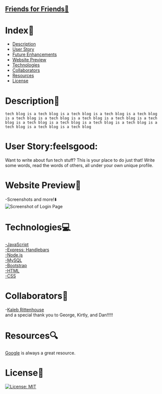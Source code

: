 ## [Friends for Friends:rocket:](heroku-link-here)


# Index:card_index:

  - [Description](#description)
  - [User Story](#user-story)
  - [Future Enhancements](#future-enhancements)
  - [Website Preview](#website-preview)
  - [Technologies](#technologies)
  - [Collaborators](#collaborators)
  - [Resources](#resources)
  - [License](#license)


# Description:book:

```
tech blog is a tech blog is a tech blog is a tech blog is a tech blog is a tech blog is a tech blog is a tech blog is a tech blog is a tech blog is a tech blog is a tech blog is a tech blog is a tech blog is a tech blog is a tech blog is a tech blog
```

# User Story:feelsgood:

Want to write about fun tech stuff?  This is your place to do just that!  Write some words, read the words of others, all under your own unique profile.  

# Website Preview:movie_camera:
-Screenshots and more!:arrow_down:<br>
![Screenshot of Login Page](/assets/screenshots/tech_blog_screenshot.png)<br>


# Technologies:computer:
[-JavaScript](https://developer.mozilla.org/en-US/docs/Web/JavaScript)<br>
[-Express: Handlebars](https://handlebarsjs.com/)<br>
[-Node.js](https://nodejs.org/en/)<br>
[-MySQL](https://www.mysql.com/)<br>
[-Bootstrap](https://getbootstrap.com/)<br>
[-HTML](https://developer.mozilla.org/en-US/docs/Web/HTML)<br>
[-CSS](https://developer.mozilla.org/en-US/docs/Web/CSS)<br>

# Collaborators:muscle:
-[Kaleb Rittenhouse](https://github.com/kalebritt)<br>
and a special thank you to George, Kirtly, and Dan!!!!!

# Resources:mag:
[Google](https://www.google.com/) is always a great resource.

# License:key:
[![License: MIT](https://img.shields.io/badge/License-MIT-yellow.svg)](https://opensource.org/licenses/MIT)

